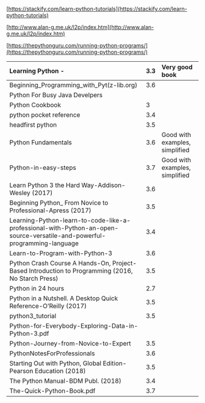 [https://stackify.com/learn-python-tutorials](https://stackify.com/learn-python-tutorials)

[http://www.alan-g.me.uk/l2p/index.htm](http://www.alan-g.me.uk/l2p/index.htm)

[https://thepythonguru.com/running-python-programs/](https://thepythonguru.com/running-python-programs/)

| Learning Python - | 3.3 | Very good book |
| :--- | :--- | :--- |
| Beginning\_Programming\_with\_Pyt\(z-lib.org\) | 3.6 |  |
| Python For Busy Java Develpers |  |  |
| Python Cookbook | 3 |  |
| python pocket reference | 3.4 |  |
| headfirst python | 3.5 |  |
| Python Fundamentals | 3.6 | Good with examples, simplified |
| Python-in-easy-steps | 3.7 | Good with examples, simplified |
| Learn Python 3 the Hard Way-Addison-Wesley \(2017\) | 3.6 |  |
| Beginning Python\_ From Novice to Professional-Apress \(2017\) | 3.5 |  |
| Learning-Python-learn-to-code-like-a-professional-with-Python-an-open-source-versatile-and-powerful-programming-language | 3.4 |  |
| Learn-to-Program-with-Python-3 | 3.6 |  |
| Python Crash Course A Hands-On, Project-Based Introduction to Programming \(2016, No Starch Press\) | 3.5 |  |
| Python in 24 hours | 2.7 |  |
| Python in a Nutshell. A Desktop Quick Reference-O’Reilly \(2017\) | 3.5 |  |
| python3\_tutorial | 3.5 |  |
| Python-for-Everybody-Exploring-Data-in-Python-3.pdf |  |  |
| Python-Journey-from-Novice-to-Expert | 3.5 |  |
| PythonNotesForProfessionals | 3.6 |  |
| Starting Out with Python, Global Edition-Pearson Education \(2018\) | 3.5 |  |
| The Python Manual-BDM Publ. \(2018\) | 3.4 |  |
| The-Quick-Python-Book.pdf | 3.7 |  |



